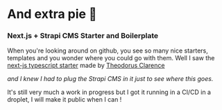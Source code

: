 # And extra pie 🥧

### Next.js + Strapi CMS Starter and Boilerplate

When you're looking around on github, you see so many nice starters, templates and you wonder where you could go with them.
Well I saw the [next-js typescript starter](https://github.com/theodorusclarence/ts-nextjs-tailwind-starter) made by <a href="https://theodorusclarence.com">Theodorus Clarence</a></p> 
_and I knew I had to plug the Strapi CMS in it just to see where this goes._

It's still very much a work in progress but I got it running in a CI/CD in a droplet, I will make it public when I can !

